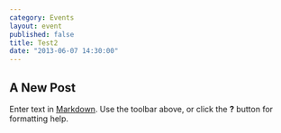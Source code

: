 ```yaml
---
category: Events
layout: event
published: false
title: Test2
date: "2013-06-07 14:30:00"
---
```


## A New Post

Enter text in [Markdown](http://daringfireball.net/projects/markdown/). Use the toolbar above, or click the **?** button for formatting help.
